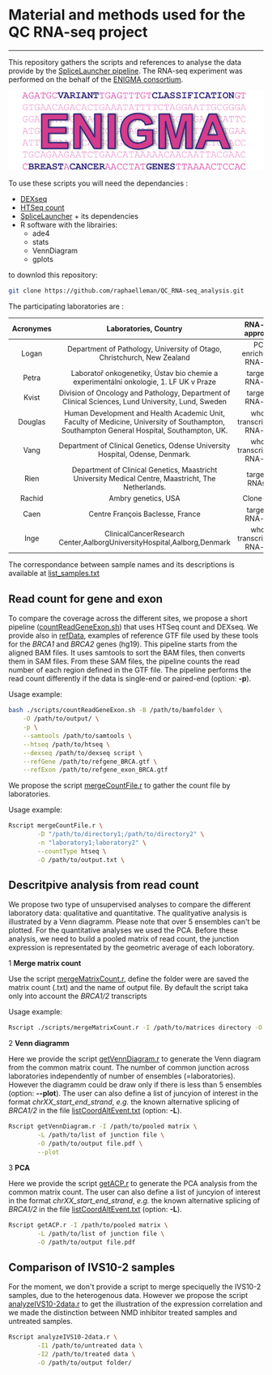 # Material and methods used for the QC RNA-seq project
---

This repository gathers the scripts and references to analyse the data provide by the [SpliceLauncher pipeline](https://github.com/raphaelleman/SpliceLauncher,"tittle"). The RNA-seq experiment was performed on the behalf of the [ENIGMA consortium](https://enigmaconsortium.org/,"tittle").

![ENIGMA](https://github.com/raphaelleman/QC_RNA-seq_analysis/blob/master/refData/ENIGMA-logo.png)

To use these scripts you will need the dependancies :
+ [DEXseq](https://bioconductor.org/packages/release/bioc/html/DEXSeq.html,"tittle")
+ [HTSeq count](https://htseq.readthedocs.io/en/release_0.11.1/,"tittle")
+ [SpliceLauncher](https://github.com/raphaelleman/SpliceLauncher,"tittle") + its dependencies
+ R software with the librairies:
    * ade4
    * stats
    * VennDiagram
    * gplots

to downlod this repository:
```bash
git clone https://github.com/raphaelleman/QC_RNA-seq_analysis.git
```

The participating laboratories are :

| Acronymes | Laboratories, Country | RNA-seq approach |
|:------------:|:--------:|:------------:|
| Logan | Department of Pathology, University of Otago, Christchurch, New Zealand | PCR enrichment RNA-seq |
| Petra | Laboratoř onkogenetiky, Ústav bio chemie a experimentální onkologie, 1. LF UK v Praze | targeted RNA-seq |
| Kvist | Division of Oncology and Pathology, Department of Clinical Sciences, Lund University, Lund, Sweden | targeted RNA-seq |
| Douglas | Human Development and Health Academic Unit, Faculty of Medicine, University of Southampton, Southampton General Hospital, Southampton, UK. | whole transcriptome RNA-seq |
| Vang |     Department of Clinical Genetics, Odense University Hospital, Odense, Denmark. | whole transcriptome RNA-seq |
| Rien | Department of Clinical Genetics, Maastricht University Medical Centre, Maastricht, The Netherlands. | targeted RNAseq |
| Rachid | Ambry genetics, USA | Clone-seq |
| Caen | Centre François Baclesse, France | targeted RNA-seq |
| Inge | ClinicalCancerResearch Center,AalborgUniversityHospital,Aalborg,Denmark | whole transcriptome RNA-seq |

The correspondance between sample names and its descriptions is available at [list_samples.txt](https://github.com/raphaelleman/QC_RNA-seq_analysis/blob/master/list_samples.txt, "tittle")

## Read count for gene and exon

To compare the coverage across the different sites, we propose a short pipeline ([countReadGeneExon.sh](https://github.com/raphaelleman/QC_RNA-seq_analysis/blob/master/scripts/countReadGeneExon.sh, "tittle")) that uses HTSeq count and DEXseq. We provide also in [refData](https://github.com/raphaelleman/QC_RNA-seq_analysis/blob/master/refData, "tittle"), examples of reference GTF file used by these tools for the *BRCA1* and *BRCA2* genes (hg19). This pipeline starts from the aligned BAM files. It uses samtools to sort the BAM files, then converts them in SAM files. From these SAM files, the pipeline counts the read number of each region defined in the GTF file. The pipeline performs the read count differently if the data is single-end or paired-end (option: **-p**).

Usage example:

```bash
bash ./scripts/countReadGeneExon.sh -B /path/to/bamfolder \
    -O /path/to/output/ \
    -p \
    --samtools /path/to/samtools \
    --htseq /path/to/htseq \
    --dexseq /path/to/dexseq script \
    --refGene /path/to/refgene_BRCA.gtf \
    --refExon /path/to/refgene_exon_BRCA.gtf
```

We propose the script [mergeCountFile.r](https://github.com/raphaelleman/QC_RNA-seq_analysis/blob/master/scripts/mergeCountFile.r, "tittle") to gather the count file by laboratories.

Usage example:

```bash
Rscript mergeCountFile.r \
        -D "/path/to/directory1;/path/to/directory2" \
        -n "laboratory1;laboratory2" \
        --countType htseq \
        -O /path/to/output.txt \
```

## Descritpive analysis from read count

We propose two type of unsupervised analyses to compare the different laboratory data: qualitative and quantitative. The qualityative analysis is illustrated by a Venn diagramm. Please note that over 5 ensembles can't be plotted. For the quantitative analyses we used the PCA. Before these analysis, we need to build a pooled matrix of read count, the junction expression is representated by the geometric average of each loboratory.

1 **Merge matrix count**

Use the script [mergeMatrixCount.r](https://github.com/raphaelleman/QC_RNA-seq_analysis/blob/master/scripts/mergeMatrixCount.r, "tittle"), define the folder were are saved the matrix count (.txt) and the name of output file. By default the script taka only into account the *BRCA1/2* transcripts

Usage example:

```bash
Rscript ./scripts/mergeMatrixCount.r -I /path/to/matrices directory -O /path/to/output file
```

2 **Venn diagramm**

Here we provide the script [getVennDiagram.r](https://github.com/raphaelleman/QC_RNA-seq_analysis/blob/master/scripts/getVennDiagram.r, "tittle") to generate the Venn diagram from the common matrix count. The number of common junction across laboratories independently of number of ensembles (=laboratories). However the diagramm could be draw only if there is less than 5 ensembles (option: **--plot**). The user can also define a list of juncyion of interest in the format *chrXX_start_end_strand*, *e.g.* the known alternative splicing of *BRCA1/2* in the file [listCoordAltEvent.txt](https://github.com/raphaelleman/QC_RNA-seq_analysis/blob/master/refData/listCoordAltEvent.txt, "tittle") (option: **-L**).

```bash
Rscript getVennDiagram.r -I /path/to/pooled matrix \
        -L /path/to/list of junction file \
        -O /path/to/output file.pdf \
        --plot
```

3 **PCA**

Here we provide the script [getACP.r](https://github.com/raphaelleman/QC_RNA-seq_analysis/blob/master/scripts/getACP.r, "tittle") to generate the PCA analysis from the common matrix count. The user can also define a list of juncyion of interest in the format *chrXX_start_end_strand*, *e.g.* the known alternative splicing of *BRCA1/2* in the file [listCoordAltEvent.txt](https://github.com/raphaelleman/QC_RNA-seq_analysis/blob/master/refData/listCoordAltEvent.txt, "tittle") (option: **-L**).

```bash
Rscript getACP.r -I /path/to/pooled matrix \
        -L /path/to/list of junction file \
        -O /path/to/output file.pdf
```


## Comparison of IVS10-2 samples

For the moment, we don't provide a script to merge speciquelly the IVS10-2 samples, due to the heterogenous data. However we propose the script [analyzeIVS10-2data.r](https://github.com/raphaelleman/QC_RNA-seq_analysis/blob/master/scripts/analyzeIVS10-2data.r, "tittle") to get the illustration of the expression correlation and we made the distinction between NMD inhibitor treated samples and untreated samples.

```bash
Rscript analyzeIVS10-2data.r \
        -I1 /path/to/untreated data \
        -I2 /path/to/treated data \
        -O /path/to/output folder/
```
